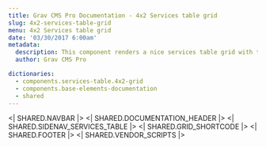 ```yaml
---
title: Grav CMS Pro Documentation - 4x2 Services table grid
slug: 4x2-services-table-grid
menu: 4x2 Services table grid
date: '03/30/2017 6:00am'
metadata:
  description: This component renders a nice services table grid with three columns
  author: Grav CMS Pro

dictionaries:
  - components.services-table.4x2-grid
  - components.base-elements-documentation
  - shared
---
```


<| SHARED.NAVBAR |>
<| SHARED.DOCUMENTATION_HEADER |>
<| SHARED.SIDENAV_SERVICES_TABLE |>
<| SHARED.GRID_SHORTCODE |>
<| SHARED.FOOTER |>
<| SHARED.VENDOR_SCRIPTS |>
